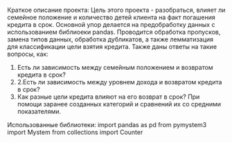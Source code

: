 Краткое описание проекта:
Цель этого проекта - разобраться, влияет ли семейное положение и количество детей клиента на факт погашения кредита в срок.
Основной упор делается на предобработку данных с использованием библиоеки pandas. 
Проводится обработка пропусков, замена типов данных, обработка дубликатов, а также лемматизация для классификации цели взятия кредита. 
Также даны ответы на такие вопросы, как:
1. Есть ли зависимость между семейным положением и возвратом кредита в срок?
2. 2.Есть ли зависимость между уровнем дохода и возвратом кредита в срок?
3. Как разные цели кредита влияют на его возврат в срок?
При помощи заранее созданных категорий и сравнений их со средними показателями.

Использованные библиотеки:
import pandas as pd
from pymystem3 import Mystem
from collections import Counter
